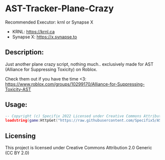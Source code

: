 # AST-Tracker-Plane-Crazy
Recommended Executor: krnl or Synapse X

* KRNL: https://krnl.ca
* Synapse X: https://x.synapse.to

## Description:
Just another plane crazy script, nothing much.. exclusively made for AST (Alliance for Suppressing Toxicity) on Roblox.

Check them out if you have the time <3: https://www.roblox.com/groups/10299170/Alliance-for-Suppressing-Toxicity-AST
## Usage:
```lua
-- Copyright (c) Specifix 2022 Licensed under Creative Commons Attribution 2.0 Generic (CC BY 2.0)
loadstring(game:HttpGet("https://raw.githubusercontent.com/Specifix5/AST-Tracker-Plane-Crazy/main/main.lua"))();
```
## Licensing
This project is licensed under Creative Commons Attribution 2.0 Generic (CC BY 2.0)

